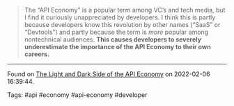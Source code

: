 > The “API Economy” is a popular term among VC’s and tech media, but I find it curiously unappreciated by developers. I think this is partly because developers know this revolution by other names (“SaaS” or “Devtools”) and partly because the term is _more_ popular among nontechnical audiences. **This causes developers to severely underestimate the importance of the API Economy to their own careers.**

---
Found on [The Light and Dark Side of the API Economy](https://www.swyx.io/api-economy/) on 2022-02-06 16:39:44.

Tags: #api #economy #api-economy #developer